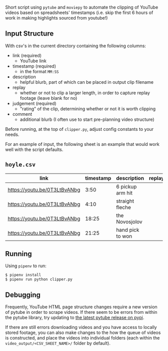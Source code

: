 Short script using `pytube` and `moviepy` to automate the clipping of YouTube
videos based on spreadsheets' timestamps (i.e. skip the first 6 hours of work
in making highlights sourced from youtube!)

Input Structure
---

With csv's in the current directory containing the following columns:

- link (required)
  - YouTube link
- timestamp (required)
  - in the format `MM:SS`
- description
  - helpful blurb, part of which can be placed in output clip filename
- replay
  - whether or not to clip a larger length, in order to capture replay footage
    (leave blank for no)
- judgement (required)
  - "rating" of the clip, determining whether or not it is worth clipping
- comment
  - additional blurb (I often use to start pre-planning video structure)

Before running, at the top of `clipper.py`, adjust config constants to your
needs.

For an example of input, the following sheet is an example that would work well
with the script defaults.

`hoyle.csv`
----
| link                         | timestamp | description      | replay | judgement |  comment        |
|------------------------------|-----------|------------------|--------|-----------|-----------------|
| https://youtu.be/0T3LtBvANbg | 3:50      | 6 pickup arm hit |        | clean     |                 |
| https://youtu.be/0T3LtBvANbg | 4:10      | straight fleche  |        | nice      |                 |
| https://youtu.be/0T3LtBvANbg | 18:25     | the Novosjolov   |        | perf      |                 |
| https://youtu.be/0T3LtBvANbg | 21:25     | hand pick to won |        | clean     | sadly bad angle |

Running
----

Using `pipenv` to run:

    $ pipenv install
    $ pipenv run python clipper.py

Debugging
----

Frequently, YouTube HTML page structure changes require a new version of pytube in order to scrape videos.
If there seem to be errors from within the pytube library, try updating to
[the latest pytube release on pypi](https://pypi.org/project/pytube/).

If there are still errors downloading videos and you have access to locally
stored footage, you can also make changes to the how the queue of videos is
constructed, and place the videos into individual folders (each within the
`video_output/<CSV_SHEET_NAME>/` folder by default).
